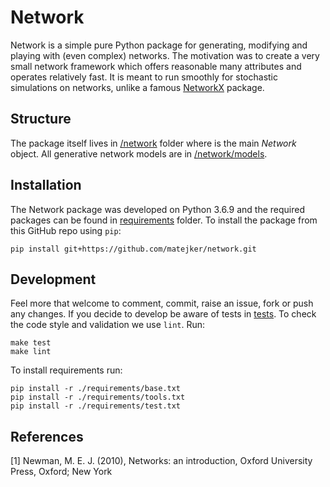# Network
Network is a simple pure Python package for generating, modifying and playing with (even complex) networks. The motivation 
was to create a very small network framework which offers reasonable many attributes and operates relatively fast. It is 
meant to run smoothly for stochastic simulations on networks, unlike a famous [NetworkX](https://github.com/networkx/networkx) 
package.

## Structure
The package itself lives in [/network](./network) folder where is the main *Network* object. All generative network 
models are in [/network/models](./network/models). 

## Installation 
The Network package was developed on Python 3.6.9 and the required packages can be found in [requirements](./requirements)
folder. To install the package from this GitHub repo using `pip`:
```
pip install git+https://github.com/matejker/network.git
``` 

## Development
Feel more that welcome to comment, commit, raise an issue, fork or push any changes. If you decide to develop be aware of 
tests in [tests](./tests). To check the code style and validation we use `lint`. Run:
```
make test
make lint
```
To install requirements run:
```
pip install -r ./requirements/base.txt
pip install -r ./requirements/tools.txt
pip install -r ./requirements/test.txt
```

## References
[1] Newman, M. E. J. (2010),
Networks: an introduction,
Oxford University Press, Oxford; New York